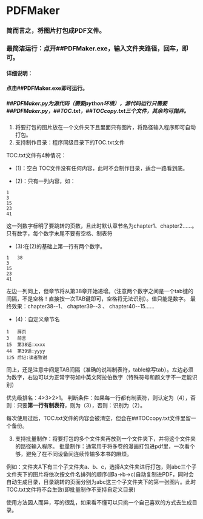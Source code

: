 # PDFMaker

### 简而言之，将图片打包成PDF文件。

### 最简洁运行：点开##PDFMaker.exe，输入文件夹路径，回车，即可。


#### 详细说明：
#### 点击##PDFMaker.exe即可运行。
##### ##PDFMaker.py为源代码（需要python环境），源代码运行只需要##PDFMaker.py，##TOC.txt，##TOCcopy.txt三个文件，其余均可抛弃。

1. 将要打包的图片放在一个文件夹下且里面只有图片，将路径输入程序即可自动打包。
2. 支持制作目录：程序同级目录下的TOC.txt文件


TOC.txt文件有4种情况：
- (1)：空白
TOC文件没有任何内容，此时不会制作目录，适合一路看到底。

- (2)：只有一列内容，如：
```
1
3
15
23
41
```
这一列数字标明了要跳转的页数，且此时默认章节名为chapter1、chapter2……。
只有数字，每个数字末尾不要有空格、制表符

- (3):在(2)的基础上第一行有两个数字。
```
1	38
3
15
23
41
```
左边一列同上，但章节将从第38章开始递增。（注意两个数字之间是一个tab键的间隔，不是空格！直接按一次TAB键即可，空格将无法识别）。值只能是数字。
最终效果：chapter38--1、 chapter39--3 、 chapter40--15…… 

- (4)：自定义章节名
```
1	扉页
3	前言
15	第38话:xxxx
44	第39话:yyyy
125	后记:读者致谢
```
同上，还是注意中间是TAB间隔（准确的说叫制表符，table缩写tab）。左边必须为数字，右边可以为正常字符如中英文阿拉伯数字（特殊符号和颜文字不一定能识别）

优先级排名：4>3>2>1。
判断条件：如果每一行都有制表符，则认定为（4），否则：只要**第一行有制表符**，则为（3），否则：识别为（2）。

每次使用过后，TOC.txt文件的内容会被清空，但会在##TOCcopy.txt文件里留一个备份。

3. 支持批量制作：将要打包的多个文件夹再放到一个文件夹下，并将这个文件夹的路径输入程序。
批量制作：通常用于将多卷的漫画打包进pdf里，一次看个够，避免了在不同设备间连续传输多本书的麻烦。

例如：文件夹A下有三个子文件夹a、b、c，选择A文件夹进行打包，则abc三个子文件夹下的图片将依次按文件名排列的顺序(即a→b→c)自动复制进PDF，同时会自动生成目录，目录跳转的页面分别为abc这三个子文件夹下的第一张图片。此时TOC.txt文件将不会生效(即批量制作不支持自定义目录)

使用方法因人而异，写的很乱，如果看不懂可以只挑一个自己喜欢的方式去生成目录。
